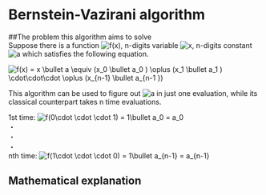 # Bernstein-Vazirani algorithm

##The problem this algorithm aims to solve  
Suppose there is a function <img src="https://latex.codecogs.com/gif.latex?f(x)" title="f(x)" />, n-digits variable <img src="https://latex.codecogs.com/gif.latex?x" title="x" />, n-digits constant <img src="https://latex.codecogs.com/gif.latex?a" title="a" /> which satisfies the following equation.

<img src="https://latex.codecogs.com/gif.latex?f(x)&space;=&space;x&space;\bullet&space;a&space;\equiv&space;(x_0&space;\bullet&space;a_0&space;)&space;\oplus&space;(x_1&space;\bullet&space;a_1&space;)&space;\cdot\cdot\cdot&space;\oplus&space;(x_{n-1}&space;\bullet&space;a_{n-1&space;})" title="f(x) = x \bullet a \equiv (x_0 \bullet a_0 ) \oplus (x_1 \bullet a_1 ) \cdot\cdot\cdot \oplus (x_{n-1} \bullet a_{n-1 })" />  

This algorithm can be used to figure out <img src="https://latex.codecogs.com/gif.latex?a" title="a" /> in just one evaluation, while its classical counterpart takes n time evaluations.

1st time:  <img src="https://latex.codecogs.com/gif.latex?f(0\cdot&space;\cdot&space;\cdot&space;1)&space;=&space;1\bullet&space;a_0&space;=&space;a_0" title="f(0\cdot \cdot \cdot 1) = 1\bullet a_0 = a_0" />  
・  
・  
・  
nth time:  <img src="https://latex.codecogs.com/gif.latex?f(1\cdot&space;\cdot&space;\cdot&space;0)&space;=&space;1\bullet&space;a_{n-1}&space;=&space;a_{n-1}" title="f(1\cdot \cdot \cdot 0) = 1\bullet a_{n-1} = a_{n-1}" />


## Mathematical explanation  
